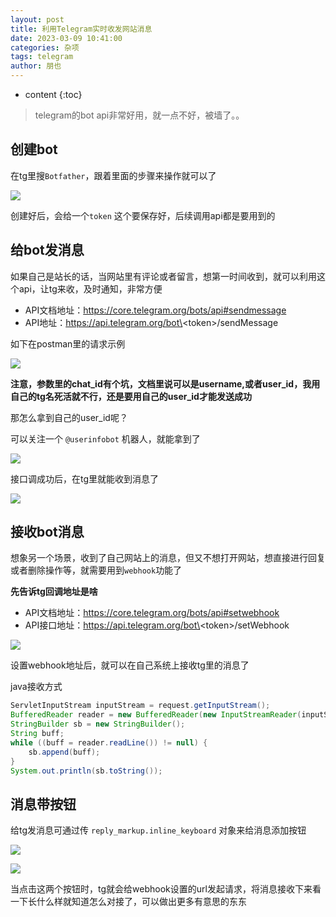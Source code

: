 ```yaml
---
layout: post
title: 利用Telegram实时收发网站消息
date: 2023-03-09 10:41:00
categories: 杂项
tags: telegram
author: 朋也
---
```


* content
  {:toc}

> telegram的bot api非常好用，就一点不好，被墙了。。

## 创建bot

在tg里搜`Botfather`，跟着里面的步骤来操作就可以了

![](/assets/images/20230309104409.png)

创建好后，会给一个`token` 这个要保存好，后续调用api都是要用到的

## 给bot发消息

如果自己是站长的话，当网站里有评论或者留言，想第一时间收到，就可以利用这个api，让tg来收，及时通知，非常方便

- API文档地址：https://core.telegram.org/bots/api#sendmessage
- API地址：https://api.telegram.org/bot\<token\>/sendMessage

如下在postman里的请求示例

![](/assets/images/20230309104924.png)

**注意，参数里的chat_id有个坑，文档里说可以是username,或者user_id，我用自己的tg名死活就不行，还是要用自己的user_id才能发送成功**

那怎么拿到自己的user_id呢？

可以关注一个 `@userinfobot` 机器人，就能拿到了

![](/assets/images/20230309105202.png)

接口调成功后，在tg里就能收到消息了

![](/assets/images/20230309105304.png)

## 接收bot消息

想象另一个场景，收到了自己网站上的消息，但又不想打开网站，想直接进行回复或者删除操作等，就需要用到`webhook`功能了

**先告诉tg回调地址是啥**

- API文档地址：https://core.telegram.org/bots/api#setwebhook
- API接口地址：https://api.telegram.org/bot\<token\>/setWebhook

![](/assets/images/20230309142342.png)

设置webhook地址后，就可以在自己系统上接收tg里的消息了

java接收方式

```java
ServletInputStream inputStream = request.getInputStream();
BufferedReader reader = new BufferedReader(new InputStreamReader(inputStream, StandardCharsets.UTF_8));
StringBuilder sb = new StringBuilder();
String buff;
while ((buff = reader.readLine()) != null) {
    sb.append(buff);
}
System.out.println(sb.toString());
```

## 消息带按钮

给tg发消息可通过传 `reply_markup.inline_keyboard` 对象来给消息添加按钮

![](/assets/images/20230310101844.png)

![](/assets/images/20230310102024.png)

当点击这两个按钮时，tg就会给webhook设置的url发起请求，将消息接收下来看一下长什么样就知道怎么对接了，可以做出更多有意思的东东

